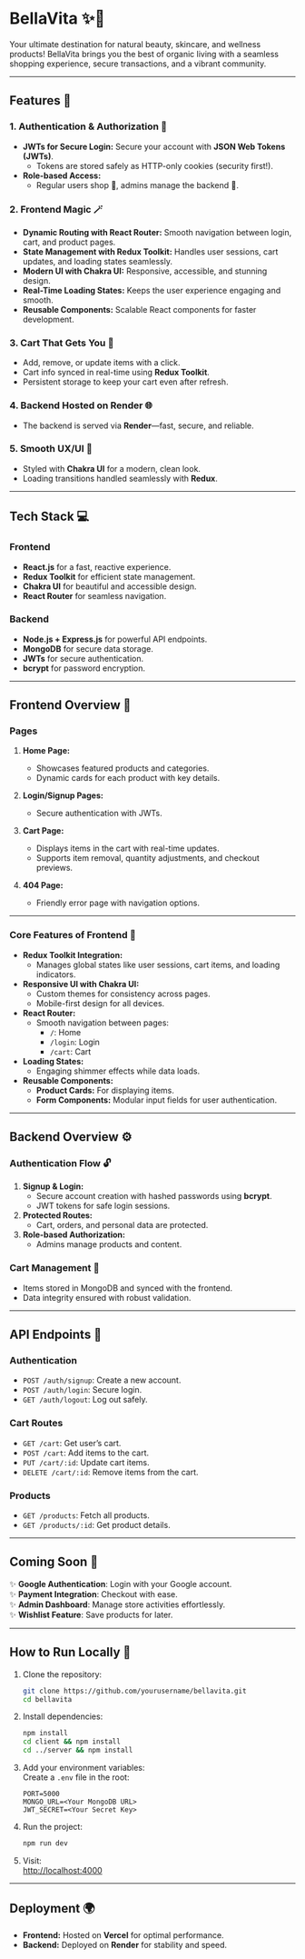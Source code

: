 # **BellaVita** ✨🌿  
Your ultimate destination for natural beauty, skincare, and wellness products! BellaVita brings you the best of organic living with a seamless shopping experience, secure transactions, and a vibrant community.  

---

## **Features** 🚀  

### **1. Authentication & Authorization 🔐**  
- **JWTs for Secure Login:** Secure your account with **JSON Web Tokens (JWTs)**.  
  - Tokens are stored safely as HTTP-only cookies (security first!).  
- **Role-based Access:**  
  - Regular users shop 🛒, admins manage the backend 👑.  

### **2. Frontend Magic 🪄**  
- **Dynamic Routing with React Router:** Smooth navigation between login, cart, and product pages.  
- **State Management with Redux Toolkit:** Handles user sessions, cart updates, and loading states seamlessly.  
- **Modern UI with Chakra UI:** Responsive, accessible, and stunning design.  
- **Real-Time Loading States:** Keeps the user experience engaging and smooth.  
- **Reusable Components:** Scalable React components for faster development.  

### **3. Cart That Gets You 🛒**  
- Add, remove, or update items with a click.  
- Cart info synced in real-time using **Redux Toolkit**.  
- Persistent storage to keep your cart even after refresh.  

### **4. Backend Hosted on Render 🌐**  
- The backend is served via **Render**—fast, secure, and reliable.  

### **5. Smooth UX/UI 🎨**  
- Styled with **Chakra UI** for a modern, clean look.  
- Loading transitions handled seamlessly with **Redux**.  

---

## **Tech Stack** 💻  

### **Frontend**  
- **React.js** for a fast, reactive experience.  
- **Redux Toolkit** for efficient state management.  
- **Chakra UI** for beautiful and accessible design.  
- **React Router** for seamless navigation.  

### **Backend**  
- **Node.js + Express.js** for powerful API endpoints.  
- **MongoDB** for secure data storage.  
- **JWTs** for secure authentication.  
- **bcrypt** for password encryption.  

---

## **Frontend Overview** 🎨  

### **Pages**  
1. **Home Page:**  
   - Showcases featured products and categories.  
   - Dynamic cards for each product with key details.  

2. **Login/Signup Pages:**  
   - Secure authentication with JWTs.  

3. **Cart Page:**  
   - Displays items in the cart with real-time updates.  
   - Supports item removal, quantity adjustments, and checkout previews.  

4. **404 Page:**  
   - Friendly error page with navigation options.  

---

### **Core Features of Frontend** 🌟  
- **Redux Toolkit Integration:**  
  - Manages global states like user sessions, cart items, and loading indicators.  
- **Responsive UI with Chakra UI:**  
  - Custom themes for consistency across pages.  
  - Mobile-first design for all devices.  
- **React Router:**  
  - Smooth navigation between pages:  
    - `/`: Home  
    - `/login`: Login  
    - `/cart`: Cart  
- **Loading States:**  
  - Engaging shimmer effects while data loads.  
- **Reusable Components:**  
  - **Product Cards:** For displaying items.  
  - **Form Components:** Modular input fields for user authentication.  

---

## **Backend Overview** ⚙️  

### **Authentication Flow** 🔓  
1. **Signup & Login:**  
   - Secure account creation with hashed passwords using **bcrypt**.  
   - JWT tokens for safe login sessions.  
2. **Protected Routes:**  
   - Cart, orders, and personal data are protected.  
3. **Role-based Authorization:**  
   - Admins manage products and content.  

### **Cart Management** 🛒  
- Items stored in MongoDB and synced with the frontend.  
- Data integrity ensured with robust validation.  

---

## **API Endpoints** 🎯  

### **Authentication**  
- `POST /auth/signup`: Create a new account.  
- `POST /auth/login`: Secure login.  
- `GET /auth/logout`: Log out safely.  

### **Cart Routes**  
- `GET /cart`: Get user’s cart.  
- `POST /cart`: Add items to the cart.  
- `PUT /cart/:id`: Update cart items.  
- `DELETE /cart/:id`: Remove items from the cart.  

### **Products**  
- `GET /products`: Fetch all products.  
- `GET /products/:id`: Get product details.  

---

## **Coming Soon** 🔮  
✨ **Google Authentication**: Login with your Google account.  
✨ **Payment Integration**: Checkout with ease.  
✨ **Admin Dashboard**: Manage store activities effortlessly.  
✨ **Wishlist Feature**: Save products for later.  

---

## **How to Run Locally** 🌈  

1. Clone the repository:  
   ```bash
   git clone https://github.com/yourusername/bellavita.git
   cd bellavita
   ```

2. Install dependencies:  
   ```bash
   npm install
   cd client && npm install
   cd ../server && npm install
   ```

3. Add your environment variables:  
   Create a `.env` file in the root:  
   ```env
   PORT=5000
   MONGO_URL=<Your MongoDB URL>
   JWT_SECRET=<Your Secret Key>
   ```

4. Run the project:  
   ```bash
   npm run dev
   ```

5. Visit:  
   [http://localhost:4000](http://localhost:3000)  

---

## **Deployment** 🌍  
- **Frontend:** Hosted on **Vercel** for optimal performance.  
- **Backend:** Deployed on **Render** for stability and speed.  
